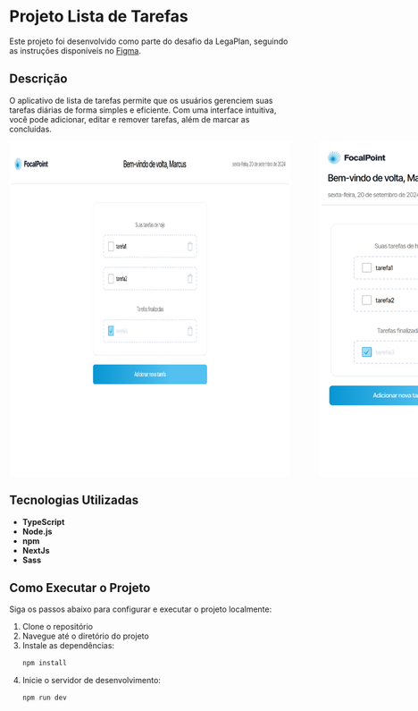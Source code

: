 # Projeto Lista de Tarefas

Este projeto foi desenvolvido como parte do desafio da LegaPlan, seguindo as instruções disponíveis no [Figma](https://www.figma.com/design/4iESWnasLZSHyghg1ipj1P/Teste-Dev-Junior---Legaplan).

## Descrição

O aplicativo de lista de tarefas permite que os usuários gerenciem suas tarefas diárias de forma simples e eficiente. Com uma interface intuitiva, você pode adicionar, editar e remover tarefas, além de marcar as concluídas.

<div style="display: flex; gap: 50px;">
  <img src="src/assets/focalpoint.png" alt="Interface 1" width="900" height="auto" style="max-height: 800px;"/>
  <img src="src/assets/focalpoint-mobile.png" alt="Interface 2" width="325" height="auto" style="max-height: 600px;"/>
</div>

## Tecnologias Utilizadas

- **TypeScript**
- **Node.js**
- **npm**
- **NextJs**
- **Sass**

## Como Executar o Projeto

Siga os passos abaixo para configurar e executar o projeto localmente:

1. Clone o repositório
2. Navegue até o diretório do projeto
3. Instale as dependências:
    ```bash
    npm install
4. Inicie o servidor de desenvolvimento:
    ```bash
    npm run dev
